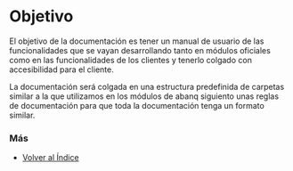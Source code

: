 # Objetivo

El objetivo de la documentación es tener un manual de usuario de las funcionalidades que se vayan desarrollando tanto en módulos oficiales como en las funcionalidades de los clientes y tenerlo colgado con accesibilidad para el cliente.

La documentación será colgada en una estructura predefinida de carpetas similar a la que utilizamos en los módulos de abanq siguiento unas reglas de documentación para que toda la documentación tenga un formato similar.


### Más

  * [Volver al Índice](./index.md)

